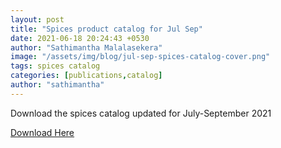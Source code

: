```yaml
---
layout: post
title: "Spices product catalog for Jul Sep"
date: 2021-06-18 20:24:43 +0530
author: "Sathimantha Malalasekera"
image: "/assets/img/blog/jul-sep-spices-catalog-cover.png"
tags: spices catalog
categories: [publications,catalog]
author: "sathimantha"
---
```


Download the spices catalog updated for July-September 2021

<a href="publications/cenfracee-spice-catalog-jul-sep-21.pdf" target="_blank" class="fa fa-download" download> Download Here</a>